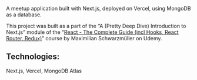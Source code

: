 A meetup application built with Next.js, deployed on Vercel, using MongoDB as a database.

This project was built as a part of the “A (Pretty Deep Dive) Introduction to Next.js” module of the “[React - The Complete Guide (incl Hooks, React Router, Redux)](https://www.udemy.com/course/react-the-complete-guide-incl-redux/)” course by Maximilian Schwarzmüller on Udemy.

## Technologies:
Next.js, Vercel, MongoDB Atlas
